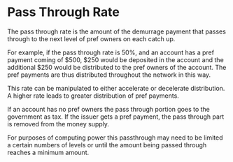 # Pass Through Rate

The pass through rate is the amount of the demurrage payment that passes through to the next level of pref owners on each catch up.

For example, if the pass through rate is 50%, and an account has a pref payment coming of $500, $250 would be deposited in the account and the additional $250 would be distributed to the pref owners of the account. The pref payments are thus distributed throughout the network in this way.

This rate can be manipulated to either accelerate or decelerate distribution. A higher rate leads to greater distribution of pref payments.

If an account has no pref owners the pass through portion goes to the government as tax. If the issuer gets a pref payment, the pass through part is removed from the money supply.

For purposes of computing power this passthrough may need to be limited a certain numbers of levels or until the amount being passed through reaches a minimum amount.